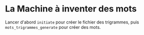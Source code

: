 # La Machine à inventer des mots

Lancer d'abord `initiate` pour créer le fichier des trigrammes, puis `mots_trigrammes_generate` pour créer des mots.
